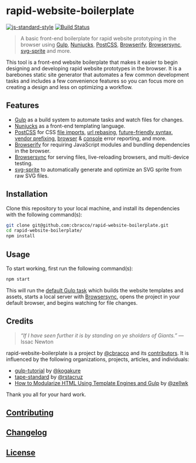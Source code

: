 # rapid-website-boilerplate

[![js-standard-style](https://img.shields.io/badge/code%20style-standard-brightgreen.svg)](http://standardjs.com/) [![Build Status](https://travis-ci.org/cbracco/rapid-website-boilerplate.svg)](https://travis-ci.org/cbracco/rapid-website-boilerplate)

> A basic front-end boilerplate for rapid website prototyping in the browser using [Gulp], [Nunjucks], [PostCSS], [Browserify], [Browsersync], [svg-sprite] and more.

This tool is a front-end website boilerplate that makes it easier to begin designing and developing rapid website prototypes in the browser. It is a barebones static site generator that automates a few common development tasks and includes a few convenience features so you can focus more on creating a design and less on optimizing a workflow.

## Features

- [Gulp] as a build system to automate tasks and watch files for changes.
- [Nunjucks] as a front-end templating language.
- [PostCSS] for CSS [file imports], [url rebasing], [future-friendly syntax, vendor prefixing], [browser] & [console] error reporting, and more.
- [Browserify] for requiring JavaScript modules and bundling dependencies in the browser.
- [Browsersync] for serving files, live-reloading browsers, and multi-device testing.
- [svg-sprite] to automatically generate and optimize an SVG sprite from raw SVG files.

## Installation

Clone this repository to your local machine, and install its dependencies with the following command(s):

```bash
git clone git@github.com:cbracco/rapid-website-boilerplate.git
cd rapid-website-boilerplate/
npm install
```

## Usage

To start working, first run the following command(s):

```bash
npm start
```

This will run the [default Gulp task] which builds the website templates and assets, starts a local server with [Browsersync], opens the project in your default browser, and begins watching for file changes.

## Credits

> *“If I have seen further it is by standing on ye sholders of Giants.”*
> &mdash; Issac Newton

rapid-website-boilerplate is a project by [@cbracco] and its [contributors]. It is influenced by the following organizations, projects, articles, and individuals:

- [gulp-tutorial] by [@kogakure]
- [tape-standard] by [@rstacruz]
- [How to Modularize HTML Using Template Engines and Gulp] by [@zellwk]

Thank you all for your hard work.

## [Contributing](CONTRIBUTING.md)

## [Changelog](CHANGELOG.md)

## [License](LICENSE)

[@cbracco]: http://cbracco.me
[@kogakure]: https://github.com/kogakure
[@rstacruz]: https://github.com/rstacruz
[@zellwk]: https://gist.github.com/zellwk
[browser]: https://github.com/postcss/postcss-browser-reporter
[Browserify]: http://browserify.org
[Browsersync]: https://browsersync.io
[console]: https://github.com/postcss/postcss-reporter
[contributors]: https://github.com/cbracco/rapid-website-boilerplate/graphs/contributors
[default Gulp task]: gulp/tasks/default.js
[file imports]: https://github.com/postcss/postcss-import
[future-friendly syntax, vendor prefixing]: https://github.com/MoOx/postcss-cssnext
[url rebasing]: https://github.com/postcss/postcss-url
[Gulp]: http://gulpjs.com
[How to Modularize HTML Using Template Engines and Gulp]: http://www.zell-weekeat.com/nunjucks-with-gulp
[gulp-tutorial]: https://github.com/kogakure/gulp-tutorial
[Nunjucks]: https://mozilla.github.io/nunjucks
[PostCSS]: https://github.com/postcss/postcss
[svg-sprite]: https://github.com/jkphl/svg-sprite
[tape-standard]: https://github.com/rstacruz/tape-standard
